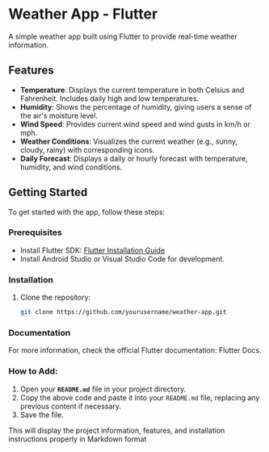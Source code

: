 # Weather App - Flutter

A simple weather app built using Flutter to provide real-time weather information.

## Features

- **Temperature**: Displays the current temperature in both Celsius and Fahrenheit. Includes daily high and low temperatures.
- **Humidity**: Shows the percentage of humidity, giving users a sense of the air's moisture level.
- **Wind Speed**: Provides current wind speed and wind gusts in km/h or mph.
- **Weather Conditions**: Visualizes the current weather (e.g., sunny, cloudy, rainy) with corresponding icons.
- **Daily Forecast**: Displays a daily or hourly forecast with temperature, humidity, and wind conditions.

## Getting Started

To get started with the app, follow these steps:

### Prerequisites

- Install Flutter SDK: [Flutter Installation Guide](https://flutter.dev/docs/get-started/install)
- Install Android Studio or Visual Studio Code for development.

### Installation

1. Clone the repository:

   ```bash
   git clone https://github.com/yourusername/weather-app.git

### Documentation
For more information, check the official Flutter documentation: Flutter Docs.

### How to Add:
1. Open your **`README.md`** file in your project directory.
2. Copy the above code and paste it into your `README.md` file, replacing any previous content if necessary.
3. Save the file.

This will display the project information, features, and installation instructions properly in Markdown format

